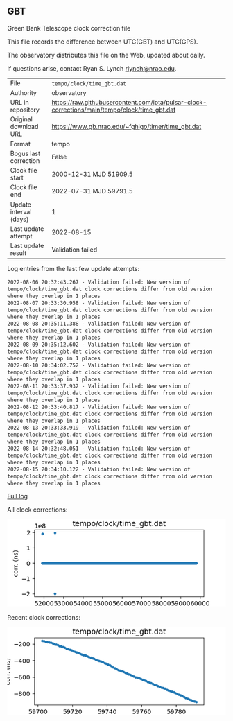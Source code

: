 
## GBT

Green Bank Telescope clock correction file

This file records the difference between UTC(GBT) and UTC(GPS).

The observatory distributes this file on the Web, updated about daily.

If questions arise, contact Ryan S. Lynch <rlynch@nrao.edu>.

|     |     |
|:--- |:--- |
| File | `tempo/clock/time_gbt.dat` |
| Authority | observatory |
| URL in repository | <https://raw.githubusercontent.com/ipta/pulsar-clock-corrections/main/tempo/clock/time_gbt.dat> |
| Original download URL | <https://www.gb.nrao.edu/~fghigo/timer/time_gbt.dat> |
| Format | tempo |
| Bogus last correction | False |
| Clock file start | 2000-12-31 MJD 51909.5 |
| Clock file end | 2022-07-31 MJD 59791.5 |
| Update interval (days) | 1 |
| Last update attempt | 2022-08-15 |
| Last update result | Validation failed |

Log entries from the last few update attempts:
```
2022-08-06 20:32:43.267 - Validation failed: New version of tempo/clock/time_gbt.dat clock corrections differ from old version where they overlap in 1 places
2022-08-07 20:33:30.958 - Validation failed: New version of tempo/clock/time_gbt.dat clock corrections differ from old version where they overlap in 1 places
2022-08-08 20:35:11.388 - Validation failed: New version of tempo/clock/time_gbt.dat clock corrections differ from old version where they overlap in 1 places
2022-08-09 20:35:12.602 - Validation failed: New version of tempo/clock/time_gbt.dat clock corrections differ from old version where they overlap in 1 places
2022-08-10 20:34:02.752 - Validation failed: New version of tempo/clock/time_gbt.dat clock corrections differ from old version where they overlap in 1 places
2022-08-11 20:33:37.932 - Validation failed: New version of tempo/clock/time_gbt.dat clock corrections differ from old version where they overlap in 1 places
2022-08-12 20:33:40.817 - Validation failed: New version of tempo/clock/time_gbt.dat clock corrections differ from old version where they overlap in 1 places
2022-08-13 20:33:33.919 - Validation failed: New version of tempo/clock/time_gbt.dat clock corrections differ from old version where they overlap in 1 places
2022-08-14 20:32:48.051 - Validation failed: New version of tempo/clock/time_gbt.dat clock corrections differ from old version where they overlap in 1 places
2022-08-15 20:34:10.122 - Validation failed: New version of tempo/clock/time_gbt.dat clock corrections differ from old version where they overlap in 1 places
```
[Full log](https://raw.githubusercontent.com/ipta/pulsar-clock-corrections/main/log/tempo/clock/time_gbt.dat.log)


All clock corrections:

![plot of all clock corrections](time_gbt.dat.png "All corrections")

Recent clock corrections:

![plot of recent clock corrections](time_gbt.dat.short.png "Recent corrections")

